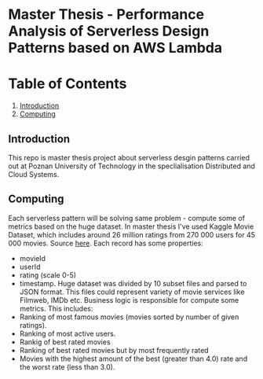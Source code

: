# Master Thesis - Performance Analysis of Serverless Design Patterns based on AWS Lambda

# Table of Contents

1. [Introduction](#introduction)
2. [Computing](#computing)

## Introduction

This repo is master thesis project about serverless desgin patterns carried out at Poznan University of Technology in the speclialisation Distributed and Cloud Systems.

## Computing

Each serverless pattern will be solving same problem - compute some of metrics based on the huge dataset. In master thesis I've used Kaggle Movie Dataset, which includes around 26 million ratings from 270 000 users for 45 000 movies. Source [here](https://www.kaggle.com/datasets/rounakbanik/the-movies-dataset). Each record has some properties:

- movieId
- userId
- rating (scale 0-5)
- timestamp.
  Huge dataset was divided by 10 subset files and parsed to JSON format. This files could represent variety of movie services like Filmweb, IMDb etc. Business logic is responsible for compute some metrics. This includes:
- Ranking of most famous movies (movies sorted by number of given ratings).
- Ranking of most active users.
- Rankig of best rated movies
- Ranking of best rated movies but by most frequently rated
- Movies with the highest amount of the best (greater than 4.0) rate and the worst rate (less than 3.0).
